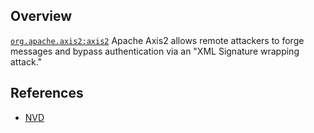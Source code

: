 ## Overview
[`org.apache.axis2:axis2`](http://search.maven.org/#search%7Cga%7C1%7Ca%3A%22axis2%22)
Apache Axis2 allows remote attackers to forge messages and bypass authentication via an "XML Signature wrapping attack."

## References
- [NVD](https://web.nvd.nist.gov/view/vuln/detail?vulnId=CVE-2012-4418)